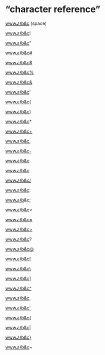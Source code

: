 # “character reference”

www.a/b&c (space)

www.a/b&c!

www.a/b&c"

www.a/b&c#

www.a/b&c$

www.a/b&c%

www.a/b&c&

www.a/b&c'

www.a/b&c(

www.a/b&c)

www.a/b&c*

www.a/b&c+

www.a/b&c,

www.a/b&c-

www.a/b&c

www.a/b&c.

www.a/b&c/

www.a/b&c:

www.a/b&c;

www.a/b&c<

www.a/b&c=

www.a/b&c>

www.a/b&c?

www.a/b&c@

www.a/b&c[

www.a/b&c\

www.a/b&c]

www.a/b&c^

www.a/b&c_

www.a/b&c`

www.a/b&c{

www.a/b&c|

www.a/b&c}

www.a/b&c~
